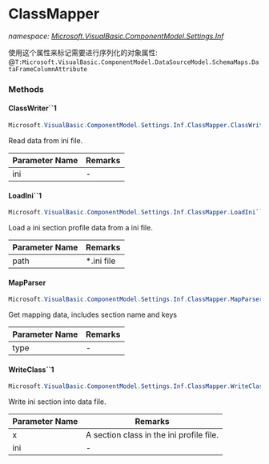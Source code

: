 ﻿# ClassMapper
_namespace: [Microsoft.VisualBasic.ComponentModel.Settings.Inf](./index.md)_

使用这个属性来标记需要进行序列化的对象属性: @``T:Microsoft.VisualBasic.ComponentModel.DataSourceModel.SchemaMaps.DataFrameColumnAttribute``



### Methods

#### ClassWriter``1
```csharp
Microsoft.VisualBasic.ComponentModel.Settings.Inf.ClassMapper.ClassWriter``1(Microsoft.VisualBasic.ComponentModel.Settings.Inf.IniFile)
```
Read data from ini file.

|Parameter Name|Remarks|
|--------------|-------|
|ini|-|


#### LoadIni``1
```csharp
Microsoft.VisualBasic.ComponentModel.Settings.Inf.ClassMapper.LoadIni``1(System.String)
```
Load a ini section profile data from a ini file.

|Parameter Name|Remarks|
|--------------|-------|
|path|*.ini file|


#### MapParser
```csharp
Microsoft.VisualBasic.ComponentModel.Settings.Inf.ClassMapper.MapParser(System.Type)
```
Get mapping data, includes section name and keys

|Parameter Name|Remarks|
|--------------|-------|
|type|-|


#### WriteClass``1
```csharp
Microsoft.VisualBasic.ComponentModel.Settings.Inf.ClassMapper.WriteClass``1(``0,System.String)
```
Write ini section into data file.

|Parameter Name|Remarks|
|--------------|-------|
|x|A section class in the ini profile file.|
|ini|-|




